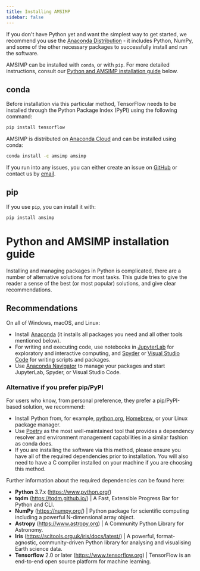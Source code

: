 ```yaml
---
title: Installing AMSIMP
sidebar: false
---
```


If you don't have Python yet and want the simplest way to get started, we recommend you use the [Anaconda Distribution](https://www.anaconda.com/distribution) - it includes Python, NumPy, and some of the other necessary packages to successfully install and run the software.

AMSIMP can be installed with `conda`, or with `pip`. For more detailed instructions, consult our [Python and AMSIMP installation guide](#python-amsimp-install-guide) below.

## conda

Before installation via this particular method, TensorFlow needs to be installed through the Python Package Index (PyPI)
using the following command:

```bash
pip install tensorflow
```

AMSIMP is distributed on [Anaconda Cloud](https://anaconda.org/amsimp/amsimp>) and can be installed using conda:

```bash
conda install -c amsimp amsimp
```

If you run into any issues, you can either create an issue on [GitHub](https://github.com/amsimp/amsimp/issues) or
contact us by [email](support@amsimp.com).

## pip

If you use `pip`, you can install it with:

```bash
pip install amsimp
```

<a name="python-amsimp-install-guide"></a>
# Python and AMSIMP installation guide

Installing and managing packages in Python is complicated, there are a
number of alternative solutions for most tasks. This guide tries to give the
reader a sense of the best (or most popular) solutions, and give clear
recommendations.

## Recommendations

On all of Windows, macOS, and Linux:

- Install [Anaconda](https://www.anaconda.com/distribution/) (it installs all
  packages you need and all other tools mentioned below).
- For writing and executing code, use notebooks in
  [JupyterLab](https://jupyterlab.readthedocs.io/en/stable/index.html) for
  exploratory and interactive computing, and
  [Spyder](https://www.spyder-ide.org/) or [Visual Studio Code](https://code.visualstudio.com/)
  for writing scripts and packages.
- Use [Anaconda Navigator](https://docs.anaconda.com/anaconda/navigator/) to
  manage your packages and start JupyterLab, Spyder, or Visual Studio Code.

### Alternative if you prefer pip/PyPI

For users who know, from personal preference, they prefer a pip/PyPI-based solution,
we recommend:
- Install Python from, for example, [python.org](https://www.python.org/downloads/),
  [Homebrew](https://brew.sh/), or your Linux package manager.
- Use [Poetry](https://python-poetry.org/) as the most well-maintained tool
  that provides a dependency resolver and environment management capabilities
  in a similar fashion as conda does.
- If you are installing the software via this method, please ensure you have all of the required dependencies prior to installation. You will also need to have a C compiler installed on your machine if you are choosing this method.

Further information about the required dependencies can be found here:

- **Python** 3.7.x (https://www.python.org/)
- **tqdm** (https://tqdm.github.io/) |
  A Fast, Extensible Progress Bar for Python and CLI.
- **NumPy** (https://numpy.org/) |
  Python package for scientific computing including a powerful N-dimensional array object.
- **Astropy** (https://www.astropy.org) |
  A Community Python Library for Astronomy.
- **Iris** (https://scitools.org.uk/iris/docs/latest/) |
  A powerful, format-agnostic, community-driven Python library for analysing and visualising Earth science data.
- **Tensorflow** 2.0 or later (https://www.tensorflow.org) |
  TensorFlow is an end-to-end open source platform for machine learning.
